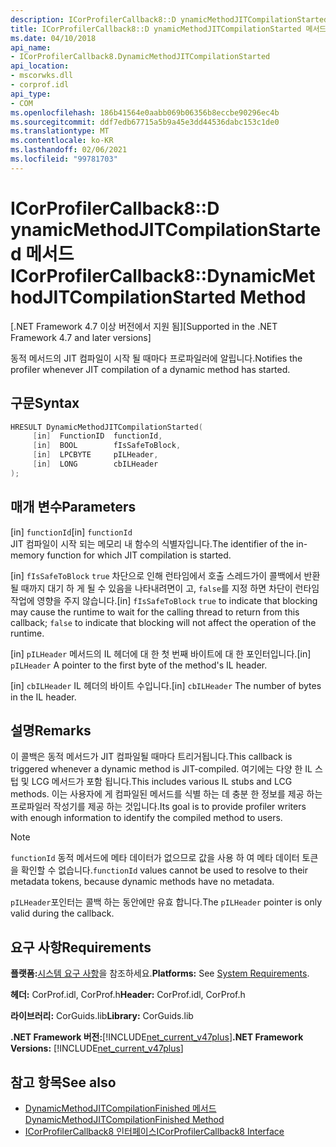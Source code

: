 ```yaml
---
description: ICorProfilerCallback8::D ynamicMethodJITCompilationStarted 메서드에 대해 자세히 알아보세요.
title: ICorProfilerCallback8::D ynamicMethodJITCompilationStarted 메서드
ms.date: 04/10/2018
api_name:
- ICorProfilerCallback8.DynamicMethodJITCompilationStarted
api_location:
- mscorwks.dll
- corprof.idl
api_type:
- COM
ms.openlocfilehash: 186b41564e0aabb069b06356b8eccbe90296ec4b
ms.sourcegitcommit: ddf7edb67715a5b9a45e3dd44536dabc153c1de0
ms.translationtype: MT
ms.contentlocale: ko-KR
ms.lasthandoff: 02/06/2021
ms.locfileid: "99781703"
---
```

# <a name="icorprofilercallback8dynamicmethodjitcompilationstarted-method"></a><span data-ttu-id="2950f-103">ICorProfilerCallback8::D ynamicMethodJITCompilationStarted 메서드</span><span class="sxs-lookup"><span data-stu-id="2950f-103">ICorProfilerCallback8::DynamicMethodJITCompilationStarted Method</span></span>

<span data-ttu-id="2950f-104">[.NET Framework 4.7 이상 버전에서 지원 됨]</span><span class="sxs-lookup"><span data-stu-id="2950f-104">[Supported in the .NET Framework 4.7 and later versions]</span></span>  
  
<span data-ttu-id="2950f-105">동적 메서드의 JIT 컴파일이 시작 될 때마다 프로파일러에 알립니다.</span><span class="sxs-lookup"><span data-stu-id="2950f-105">Notifies the profiler whenever JIT compilation of a dynamic method has started.</span></span>  
  
## <a name="syntax"></a><span data-ttu-id="2950f-106">구문</span><span class="sxs-lookup"><span data-stu-id="2950f-106">Syntax</span></span>  
  
```cpp  
HRESULT DynamicMethodJITCompilationStarted(  
     [in]  FunctionID  functionId,
     [in]  BOOL        fIsSafeToBlock,
     [in]  LPCBYTE     pILHeader,
     [in]  LONG        cbILHeader
);  
```  
  
## <a name="parameters"></a><span data-ttu-id="2950f-107">매개 변수</span><span class="sxs-lookup"><span data-stu-id="2950f-107">Parameters</span></span>  

<span data-ttu-id="2950f-108">[in] `functionId`</span><span class="sxs-lookup"><span data-stu-id="2950f-108">[in] `functionId`</span></span>  
<span data-ttu-id="2950f-109">JIT 컴파일이 시작 되는 메모리 내 함수의 식별자입니다.</span><span class="sxs-lookup"><span data-stu-id="2950f-109">The identifier of the in-memory function for which JIT compilation is started.</span></span>

<span data-ttu-id="2950f-110">[in] `fIsSafeToBlock` 
 `true` 차단으로 인해 런타임에서 호출 스레드가이 콜백에서 반환 될 때까지 대기 하 게 될 수 있음을 나타내려면이 고, `false`를 지정 하면 차단이 런타임 작업에 영향을 주지 않습니다.</span><span class="sxs-lookup"><span data-stu-id="2950f-110">[in] `fIsSafeToBlock`
`true` to indicate that blocking may cause the runtime to wait for the calling thread to return from this callback; `false` to indicate that blocking will not affect the operation of the runtime.</span></span>  

<span data-ttu-id="2950f-111">[in] `pILHeader` 메서드의 IL 헤더에 대 한 첫 번째 바이트에 대 한 포인터입니다.</span><span class="sxs-lookup"><span data-stu-id="2950f-111">[in] `pILHeader` A pointer to the first byte of the method's IL header.</span></span>

<span data-ttu-id="2950f-112">[in] `cbILHeader` IL 헤더의 바이트 수입니다.</span><span class="sxs-lookup"><span data-stu-id="2950f-112">[in] `cbILHeader` The number of bytes in the IL header.</span></span>

## <a name="remarks"></a><span data-ttu-id="2950f-113">설명</span><span class="sxs-lookup"><span data-stu-id="2950f-113">Remarks</span></span>  

<span data-ttu-id="2950f-114">이 콜백은 동적 메서드가 JIT 컴파일될 때마다 트리거됩니다.</span><span class="sxs-lookup"><span data-stu-id="2950f-114">This callback is triggered whenever a dynamic method is JIT-compiled.</span></span> <span data-ttu-id="2950f-115">여기에는 다양 한 IL 스텁 및 LCG 메서드가 포함 됩니다.</span><span class="sxs-lookup"><span data-stu-id="2950f-115">This includes various IL stubs and LCG methods.</span></span> <span data-ttu-id="2950f-116">이는 사용자에 게 컴파일된 메서드를 식별 하는 데 충분 한 정보를 제공 하는 프로파일러 작성기를 제공 하는 것입니다.</span><span class="sxs-lookup"><span data-stu-id="2950f-116">Its goal is to provide profiler writers with enough information to identify the compiled method to users.</span></span>

> [!NOTE]
> <span data-ttu-id="2950f-117">`functionId` 동적 메서드에 메타 데이터가 없으므로 값을 사용 하 여 메타 데이터 토큰을 확인할 수 없습니다.</span><span class="sxs-lookup"><span data-stu-id="2950f-117">`functionId` values cannot be used to resolve to their metadata tokens, because dynamic methods have no metadata.</span></span>

<span data-ttu-id="2950f-118">`pILHeader`포인터는 콜백 하는 동안에만 유효 합니다.</span><span class="sxs-lookup"><span data-stu-id="2950f-118">The `pILHeader` pointer is only valid during the callback.</span></span>

## <a name="requirements"></a><span data-ttu-id="2950f-119">요구 사항</span><span class="sxs-lookup"><span data-stu-id="2950f-119">Requirements</span></span>  

 <span data-ttu-id="2950f-120">**플랫폼:**[시스템 요구 사항](../../get-started/system-requirements.md)을 참조하세요.</span><span class="sxs-lookup"><span data-stu-id="2950f-120">**Platforms:** See [System Requirements](../../get-started/system-requirements.md).</span></span>  
  
 <span data-ttu-id="2950f-121">**헤더:** CorProf.idl, CorProf.h</span><span class="sxs-lookup"><span data-stu-id="2950f-121">**Header:** CorProf.idl, CorProf.h</span></span>  
  
 <span data-ttu-id="2950f-122">**라이브러리:** CorGuids.lib</span><span class="sxs-lookup"><span data-stu-id="2950f-122">**Library:** CorGuids.lib</span></span>  
  
 <span data-ttu-id="2950f-123">**.NET Framework 버전:**[!INCLUDE[net_current_v47plus](../../../../includes/net-current-v47plus.md)]</span><span class="sxs-lookup"><span data-stu-id="2950f-123">**.NET Framework Versions:** [!INCLUDE[net_current_v47plus](../../../../includes/net-current-v47plus.md)]</span></span>  
  
## <a name="see-also"></a><span data-ttu-id="2950f-124">참고 항목</span><span class="sxs-lookup"><span data-stu-id="2950f-124">See also</span></span>

- [<span data-ttu-id="2950f-125">DynamicMethodJITCompilationFinished 메서드</span><span class="sxs-lookup"><span data-stu-id="2950f-125">DynamicMethodJITCompilationFinished Method</span></span>](icorprofilercallback8-dynamicmethodjitcompilationfinished-method.md)
- [<span data-ttu-id="2950f-126">ICorProfilerCallback8 인터페이스</span><span class="sxs-lookup"><span data-stu-id="2950f-126">ICorProfilerCallback8 Interface</span></span>](icorprofilercallback8-interface.md)
